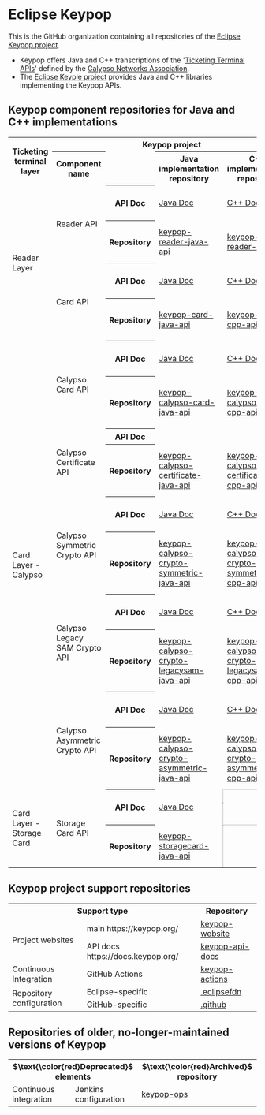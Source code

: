# Eclipse Keypop

This is the GitHub organization containing all repositories of the [Eclipse Keypop project](http://keypop.org/).

 - Keypop offers Java and C++ transcriptions of the '[Ticketing Terminal APIs](https://terminal-api.calypsonet.org/)' defined by the [Calypso Networks Association](https://calypsonet.org/).
 - The [Eclipse Keyple project](https://keyple.org/) provides Java and C++ libraries implementing the Keypop APIs.

## Keypop component repositories for Java and C++ implementations

<table>
	<tbody>
		<tr>
			<th scope="col" rowspan="2">Ticketing terminal layer</th>
			<th scope="col" colspan="4">Keypop project</th>
			<th scope="col" rowspan="2">external CNA definition</th>
		</tr>
		<tr>
			<th scope="col">Component name</th>
			<td></td>
			<th scope="col">Java implementation repository</th>
			<th scope="col">C++ implementation repository</th>
		</tr>
		<tr>
			<td rowspan="6">Reader Layer</td>
			<td rowspan="3">Reader API</td>
			<th scope="row" rowspan="2">API Doc</th>
			<td rowspan="2"><a href="https://docs.keypop.org/keypop-reader-java-api">Java Doc</a></td>
			<td rowspan="2"><a href="https://docs.keypop.org/keypop-reader-cpp-api/">C++ Doc</a></td>
			<td><a href="https://docs.terminal-api.calypsonet.org/calypsonet-terminal-reader-uml-api/">UML Doc</a></td>
		</tr>
		<tr>
			<td><a href="https://terminal-api.calypsonet.org/specifications/reader-layer/reader-api/">Interface Guide</a></td>
        </tr>
		<tr>
			<th scope="row">Repository</th>
			<td><a href="https://github.com/eclipse-keypop/keypop-reader-java-api">keypop-reader-java-api</a></td>
			<td><a href="https://github.com/eclipse-keypop/keypop-reader-cpp-api">keypop-reader-cpp-api</a></td>
			<td><a href="https://calypsonet.github.io/calypsonet-terminal-reader-uml-api/">calypsonet-terminal-reader-uml-api</a></td>
		</tr>
		<tr>
			<td rowspan="3">Card API</td>
			<th scope="row" rowspan="2">API Doc</th>
			<td rowspan="2"><a href="https://docs.keypop.org/keypop-card-java-api/">Java Doc</a></td>
			<td rowspan="2"><a href="https://docs.keypop.org/keypop-reader-cpp-api/">C++ Doc</a></td>
			<td><a href="https://docs.terminal-api.calypsonet.org/calypsonet-terminal-card-uml-api/">UML Doc</a></td>
		</tr>
		<tr>
			<td><a href="https://terminal-api.calypsonet.org/specifications/reader-layer/card-api/">Interface Guide</a></td>
        </tr>
		<tr>
			<th scope="row">Repository</th>
			<td><a href="https://github.com/eclipse-keypop/keypop-card-java-api">keypop-card-java-api</a></td>
			<td><a href="https://github.com/eclipse-keypop/keypop-card-cpp-api">keypop-card-cpp-api</a></td>
			<td><a href="https://calypsonet.github.io/calypsonet-terminal-card-uml-api/">calypsonet-terminal-card-uml-api</a></td>
		</tr>
		<tr>
			<td rowspan="15">Card Layer - Calypso</td>
			<td rowspan="3">Calypso Card API</td>
			<th scope="row" rowspan="2">API Doc</th>
			<td rowspan="2"><a href="https://docs.keypop.org/keypop-calypso-card-java-api">Java Doc</a></td>
			<td rowspan="2"><a href="https://docs.keypop.org/keypop-calypso-card-cpp-api">C++ Doc</a></td>
			<td><a href="https://docs.terminal-api.calypsonet.org/calypsonet-terminal-calypso-card-uml-api/">UML Doc</a></td>
		</tr>
		<tr>
			<td><a href="https://terminal-api.calypsonet.org/specifications/calypso-layer/calypso-card-api/">Interface Guide</a></td>
        </tr>
		<tr>
			<th scope="row">Repository</th>
			<td><a href="https://github.com/eclipse-keypop/keypop-calypso-card-java-api">keypop-calypso-card-java-api</a></td>
			<td><a href="https://github.com/eclipse-keypop/keypop-calypso-card-cpp-api">keypop-calypso-card-cpp-api</a></td>
			<td><a href="https://calypsonet.github.io/calypsonet-terminal-calypso-uml-api/">calypsonet-terminal-calypso-card-uml-api</a></td>
		</tr>
		<tr>
			<td rowspan="3">Calypso Certificate API</td>
			<th scope="row" rowspan="2">API Doc</th>
			<td rowspan="2"></td>
			<td rowspan="2"></td>
			<td><a href="https://calypsonet.github.io/calypsonet-terminal-calypso-certificate-uml-api/">UML Doc</a></td>
		</tr>
		<tr>
            <td></td>
        </tr>
		<tr>
			<th scope="row">Repository</th>
			<td><a href="https://github.com/eclipse-keypop/keypop-calypso-certificate-java-api">keypop-calypso-certificate-java-api</a></td>
			<td><a href="https://github.com/eclipse-keypop/keypop-calypso-certificate-cpp-api">keypop-calypso-certificate-cpp-api</a></td>
			<td><a href="https://github.com/calypsonet/calypsonet-terminal-calypso-certificate-uml-api">calypsonet-terminal-calypso-certificate-uml-api</a></td>
		</tr>
		<tr>
			<td rowspan="3">Calypso Symmetric Crypto API</td>
			<th scope="row" rowspan="2">API Doc</th>
			<td rowspan="2"><a href="https://docs.keypop.org/keypop-calypso-crypto-legacysam-java-api">Java Doc</a></td>
			<td rowspan="2"><a href="https://docs.keypop.org/keypop-calypso-crypto-legacysam-cpp-api">C++ Doc</a></td>
			<td><a href="https://docs.terminal-api.calypsonet.org/calypsonet-terminal-calypso-crypto-symmetric-uml-api/">UML Doc</a></td>
		</tr>
		<tr>
			<td><a href="https://terminal-api.calypsonet.org/specifications/calypso-layer/calypso-symmetric-crypto-api/">Interface Guide</a></td>
        </tr>
		<tr>
			<th scope="row">Repository</th>
			<td><a href="https://github.com/eclipse-keypop/keypop-calypso-crypto-symmetric-java-api">keypop-calypso-crypto-symmetric-java-api</a></td>
			<td><a href="https://github.com/eclipse-keypop/keypop-calypso-crypto-symmetric-cpp-api">keypop-calypso-crypto-symmetric-cpp-api</a></td>
			<td><a href="https://github.com/calypsonet/calypsonet-terminal-calypso-crypto-symmetric-uml-api">calypsonet-terminal-calypso-crypto-symmetric-uml-api</a></td>
		</tr>
        <tr>
			<td rowspan="3">Calypso Legacy SAM Crypto API</td>
			<th scope="row" rowspan="2">API Doc</th>
			<td rowspan="2"><a href="https://docs.keypop.org/keypop-calypso-crypto-legacysam-java-api">Java Doc</a></td>
			<td rowspan="2"><a href="https://docs.keypop.org/keypop-calypso-crypto-legacysam-cpp-api">C++ Doc</a></td>
			<td><a href="https://docs.terminal-api.calypsonet.org/calypsonet-terminal-calypso-crypto-legacysam-uml-api/">UML Doc</a></td>
		</tr>
		<tr>
			<td><a href="https://terminal-api.calypsonet.org/specifications/calypso-layer/calypso-legacysam-api/">Interface Guide</a></td>
        </tr>
        <tr>
			<th scope="row">Repository</th>
			<td><a href="https://github.com/eclipse-keypop/keypop-calypso-crypto-legacysam-java-api">keypop-calypso-crypto-legacysam-java-api</a></td>
			<td><a href="https://github.com/eclipse-keypop/keypop-calypso-crypto-legacysam-cpp-api">keypop-calypso-crypto-legacysam-cpp-api</a></td>
			<td><a href="https://calypsonet.github.io/calypsonet-terminal-calypso-crypto-legacysam-uml-api/">calypsonet-terminal-calypso-crypto-legacysam-uml-api</a></td>
		</tr>
        <tr>
			<td rowspan="3">Calypso Asymmetric Crypto API</td>
			<th scope="row" rowspan="2">API Doc</th>
			<td rowspan="2"><a href="https://docs.keypop.org/keypop-calypso-crypto-asymmetric-java-api">Java Doc</a></td>
			<td rowspan="2"><a href="https://docs.keypop.org/keypop-calypso-crypto-asymmetric-cpp-api">C++ Doc</a></td>
			<td><a href="https://docs.terminal-api.calypsonet.org/calypsonet-terminal-calypso-crypto-asymmetric-uml-api/">UML Doc</a></td>
		</tr>
		<tr>
			<td><a href="https://terminal-api.calypsonet.org/specifications/calypso-layer/calypso-asymmetric-crypto-api/">Interface Guide</a></td>
        </tr>
        <tr>
			<th scope="row">Repository</th>
			<td><a href="https://github.com/eclipse-keypop/keypop-calypso-crypto-asymmetric-java-api">keypop-calypso-crypto-asymmetric-java-api</a></td>
			<td><a href="https://github.com/eclipse-keypop/keypop-calypso-crypto-asymmetric-cpp-api">keypop-calypso-crypto-asymmetric-cpp-api</a></td>
			<td><a href="https://github.com/calypsonet/calypsonet-terminal-calypso-crypto-asymmetric-uml-api">calypsonet-terminal-calypso-crypto-asymmetric-uml-api</a></td>
		</tr>
		<tr>
			<td rowspan="3">Card Layer - Storage Card</td>
			<td rowspan="3">Storage Card API</td>
			<th scope="row" rowspan="2">API Doc</th>
			<td rowspan="2"><a href="https://docs.keypop.org/keypop-storagecard-java-api/">Java Doc</a></td>
			<td rowspan="2" style="border: 1px dotted #7D7D7D;"></td>
			<td><a href="https://docs.terminal-api.calypsonet.org/calypsonet-terminal-storagecard-uml-api/">UML Doc</a></td>
		</tr>
		<tr>
			<td><a href="https://terminal-api.calypsonet.org/specifications/card-layer-storagecard/storagecard-api/">Interface Guide</a></td>
        </tr>
		<tr>
			<th scope="row">Repository</th>
			<td><a href="https://github.com/eclipse-keypop/keypop-storagecard-java-api/">keypop-storagecard-java-api</a></td>
			<td style="border: 1px dotted #7D7D7D;"></td>
			<td><a href="https://github.com/calypsonet/calypsonet-terminal-storagecard-uml-api/">calypsonet-terminal-storagecard-uml-api</a></td>
		</tr>
	</tbody>
</table>

## Keypop project support repositories

<table>
	<tbody>
		<tr>
			<th scope="col" colspan="2">Support type</th>
			<th scope="col">Repository</th>
		</tr>
		<tr>
			<td rowspan="2">Project websites</td>
			<td>main https://keypop.org/</td>
			<td><a href="https://github.com/eclipse-keypop/keypop-website">keypop-website</a></td>
		</tr>
		<tr>
			<td>API docs https://docs.keypop.org/</td>
			<td><a href="https://github.com/eclipse-keypop/keypop-api-docs">keypop-api-docs</a></td>
		</tr>
		<tr>
			<td rowspan="1">Continuous Integration</td>
			<td>GitHub Actions</td>
			<td><a href="https://github.com/eclipse-keypop/keypop-actions/">keypop-actions</a></td>
		</tr>
		<tr>
			<td rowspan="2">Repository configuration</td>
			<td>Eclipse-specific</td>
			<td><a href="https://github.com/eclipse-keypop/.eclipsefdn">.eclipsefdn</a></td>
		</tr>
		<tr>
			<td>GitHub-specific</td>
			<td><a href="https://github.com/eclipse-keypop/.github">.github</a></td>
		</tr>
	</tbody>
</table>


## Repositories of older, no-longer-maintained versions of Keypop

<table>
	<tbody>
		<tr>
			<th scope="col" colspan="2">$\text{\color{red}Deprecated}$ elements</th>
			<th scope="col">$\text{\color{red}Archived}$ repository</th>
		</tr>
		<tr>
			<td rowspan="1">Continuous integration</td>
			<td>Jenkins configuration</td>
			<td><a href="https://github.com/eclipse-keypop/keypop-ops/">keypop-ops</a></td>
		</tr>
	</tbody>
</table>